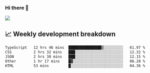 ### Hi there 👋
<img align="center" src="https://github-readme-stats.vercel.app/api?username=Tumao727&show_icons=true&hide_title=true&theme=dracula" />


## 📈 Weekly development breakdown
<!--START_SECTION:waka-->

```txt
TypeScript   12 hrs 46 mins  ███████████████▒░░░░░░░░░   61.97 %
CSS          2 hrs 32 mins   ███░░░░░░░░░░░░░░░░░░░░░░   12.32 %
JSON         2 hrs 30 mins   ███░░░░░░░░░░░░░░░░░░░░░░   12.15 %
Other        1 hr 17 mins    █▓░░░░░░░░░░░░░░░░░░░░░░░   06.28 %
HTML         53 mins         █░░░░░░░░░░░░░░░░░░░░░░░░   04.36 %
```

<!--END_SECTION:waka-->